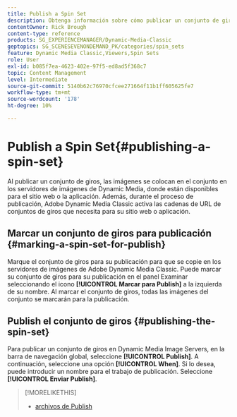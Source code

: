 ```yaml
---
title: Publish a Spin Set
description: Obtenga información sobre cómo publicar un conjunto de giros desde Adobe Dynamic Media Classic.
contentOwner: Rick Brough
content-type: reference
products: SG_EXPERIENCEMANAGER/Dynamic-Media-Classic
geptopics: SG_SCENESEVENONDEMAND_PK/categories/spin_sets
feature: Dynamic Media Classic,Viewers,Spin Sets
role: User
exl-id: b085f7ea-4623-402e-97f5-ed8ad5f368c7
topic: Content Management
level: Intermediate
source-git-commit: 5140b62c76970cfcee271664f11b1ff605625fe7
workflow-type: tm+mt
source-wordcount: '178'
ht-degree: 10%

---
```


# Publish a Spin Set{#publishing-a-spin-set}

Al publicar un conjunto de giros, las imágenes se colocan en el conjunto en los servidores de imágenes de Dynamic Media, donde están disponibles para el sitio web o la aplicación. Además, durante el proceso de publicación, Adobe Dynamic Media Classic activa las cadenas de URL de conjuntos de giros que necesita para su sitio web o aplicación.

## Marcar un conjunto de giros para publicación {#marking-a-spin-set-for-publish}

Marque el conjunto de giros para su publicación para que se copie en los servidores de imágenes de Adobe Dynamic Media Classic. Puede marcar su conjunto de giros para su publicación en el panel Examinar seleccionando el icono **[!UICONTROL Marcar para Publish]** a la izquierda de su nombre. Al marcar el conjunto de giros, todas las imágenes del conjunto se marcarán para la publicación.

## Publish el conjunto de giros {#publishing-the-spin-set}

Para publicar un conjunto de giros en Dynamic Media Image Servers, en la barra de navegación global, seleccione **[!UICONTROL Publish]**. A continuación, seleccione una opción **[!UICONTROL When]**. Si lo desea, puede introducir un nombre para el trabajo de publicación. Seleccione **[!UICONTROL Enviar Publish]**.

>[!MORELIKETHIS]
>
>* [archivos de Publish](publishing-files.md#publishing_files)
